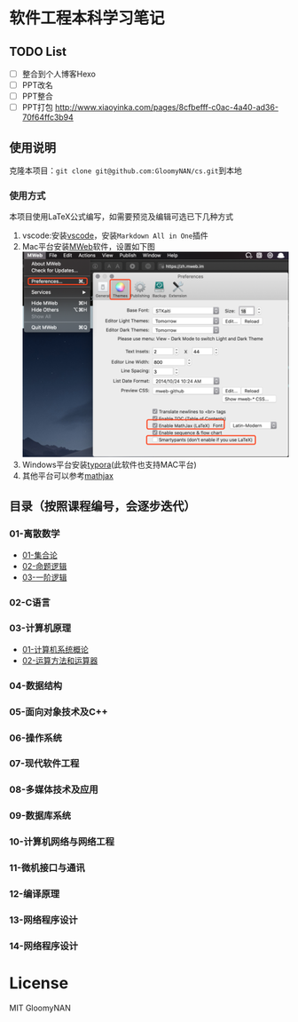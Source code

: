 # 软件工程本科学习笔记

## TODO List

- [ ] 整合到个人博客Hexo
- [ ] PPT改名
- [ ] PPT整合
- [ ] PPT打包
http://www.xiaoyinka.com/pages/8cfbefff-c0ac-4a40-ad36-70f64ffc3b94
## 使用说明

克隆本项目：`git clone git@github.com:GloomyNAN/cs.git`到本地

### 使用方式

本项目使用LaTeX公式编写，如需要预览及编辑可选已下几种方式

1. vscode:安装[vscode](https://code.visualstudio.com/)，安装`Markdown All in One`插件
2. Mac平台安装[MWeb](https://zh.mweb.im)软件，设置如下图
   ![MWeb设置](./assets/mweb-config.png)
3. Windows平台安装[typora](https://www.typora.io)(此软件也支持MAC平台)
3. 其他平台可以参考[mathjax](https://www.mathjax.org)

## 目录（按照课程编号，会逐步迭代）

### 01-离散数学

- [01-集合论](./01-离散数学/离散数学01-集合论.md)
- [02-命题逻辑](./01-离散数学/离散数学02-命题逻辑.md)
- [03-一阶逻辑](./01-离散数学/离散数学03-一阶逻辑.md)

### 02-C语言

### 03-计算机原理

- [01-计算机系统概论](./03-计算机原理/计算机原理01-计算机系统概论.md)
- [02-运算方法和运算器](./03-计算机原理/计算机原理02-运算方法和运算器.md)

### 04-数据结构

### 05-面向对象技术及C++

### 06-操作系统

### 07-现代软件工程

### 08-多媒体技术及应用

### 09-数据库系统

### 10-计算机网络与网络工程

### 11-微机接口与通讯

### 12-编译原理

### 13-网络程序设计

### 14-网络程序设计

# License

MIT GloomyNAN
